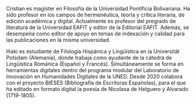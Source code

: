 Cristian es magíster en Filosofía de la Universidad Pontificia Bolivariana. Ha sido profesor en los campos de hermenéutica, teoría y crítica literaria, de edición académica y digital. Actualmente es profesor del pregrado de literatura de la Universidad EAFIT y editor de la Editorial EAFIT. Además, se desempeña como editor de apoyo en temas de indexación y calidad para las publicaciones en la misma universidad.

Iñaki es estudiante de Filología Hispánica y Lingüística en la Universität Potsdam (Alemania), donde trabaja como ayudante de la cátedra de Lingüística Románica (Español y Francés). Simultáneamente se forma en herramientas digitales dentro del programa modular del Laboratorio de Innovación en Humanidades Digitales de la UNED. Desde 2020 colabora con el proyecto BIESES (Bibliografía de Escritoras Españolas), para el que ha editado en formato digital la poesía de Nicolasa de Helguero y Alvarado (1719-1805).

